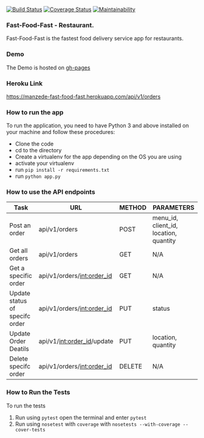 [![Build Status](https://travis-ci.org/jeanjoe/fast-food-fast.svg?branch=ft-challenge-three)](https://travis-ci.org/jeanjoe/fast-food-fast)
[![Coverage Status](https://coveralls.io/repos/github/jeanjoe/fast-food-fast/badge.svg?branch=ft-challenge-three)](https://coveralls.io/github/jeanjoe/fast-food-fast?branch=ft-challenge-three)
[![Maintainability](https://api.codeclimate.com/v1/badges/128fba01502d5f70e484/maintainability)](https://codeclimate.com/github/jeanjoe/fast-food-fast/maintainability)

### Fast-Food-Fast - Restaurant.

Fast-Food-Fast is the fastest food delivery service app for restaurants.

### Demo

The Demo is hosted on [gh-pages](https://jeanjoe.github.io/fast-food-fast/UI/index.html)

### Heroku Link

https://manzede-fast-food-fast.herokuapp.com/api/v1/orders

### How to run the app

To run the application, you need to have Python 3 and above installed on your machine and follow these procedures:

- Clone the code
- cd to the directory
- Create a virtualenv for the app depending on the OS you are using
- activate your virtualenv
- run `pip install -r requirements.txt`
- run `python app.py`

### How to use the API endpoints

|  Task         | URL | METHOD      | PARAMETERS |
| --- | --- | --- | --- |
|  Post an  order   |  api/v1/orders     |   POST         |  menu_id, client_id, location, quantity |
|  Get all orders    |  api/v1/orders     |  GET           |    N/A                |
|  Get a specific order  |  api/v1/orders/<int:order_id> |  GET |  N/A |
|  Update status of specifc order | api/v1/orders/<int:order_id> | PUT | status |
|  Update Order Deatils | api/v1/<int:order_id>/update | PUT | location, quantity |
|  Delete specifc order | api/v1/orders/<int:order_id> | DELETE | N/A |

### How to Run the Tests

To run the tests

1. Run using `pytest` open the terminal and enter `pytest`
2. Run using `nosetest` with `coverage` with `nosetests --with-coverage --cover-tests`

